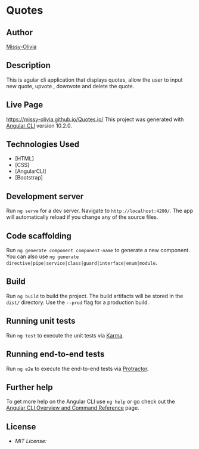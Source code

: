 # Quotes

## Author

[Missy-Olivia ](https://github.com/Missy-Olivia)

## Description

This is agular cli application that displays quotes, allow the user to input new quote, upvote , downvote and delete the quote. 

## Live Page 
https://missy-olivia.github.io/Quotes.io/
This project was generated with [Angular CLI](https://github.com/angular/angular-cli) version 10.2.0.
## Technologies Used

* [HTML]
* [CSS]
* [AngularCLI]
* [Bootstrap]

## Development server

Run `ng serve` for a dev server. Navigate to `http://localhost:4200/`. The app will automatically reload if you change any of the source files.

## Code scaffolding

Run `ng generate component component-name` to generate a new component. You can also use `ng generate directive|pipe|service|class|guard|interface|enum|module`.

## Build

Run `ng build` to build the project. The build artifacts will be stored in the `dist/` directory. Use the `--prod` flag for a production build.

## Running unit tests

Run `ng test` to execute the unit tests via [Karma](https://karma-runner.github.io).

## Running end-to-end tests

Run `ng e2e` to execute the end-to-end tests via [Protractor](http://www.protractortest.org/).

## Further help

To get more help on the Angular CLI use `ng help` or go check out the [Angular CLI Overview and Command Reference](https://angular.io/cli) page.
## License
* *MIT License:*
